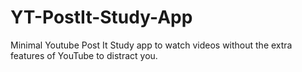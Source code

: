 # YT-PostIt-Study-App
Minimal Youtube Post It Study app to watch videos without the extra features of YouTube to distract you.
